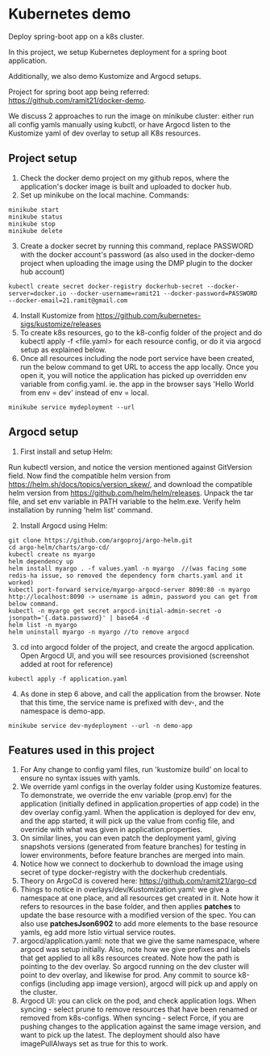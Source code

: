 # Kubernetes demo
Deploy spring-boot app on a k8s cluster.

In this project, we setup Kubernetes deployment for a spring boot application. 

Additionally, we also demo Kustomize and Argocd setups.

Project for spring boot app being referred: https://github.com/ramit21/docker-demo.

We discuss 2 approaches to run the image on minikube cluster: either run all config yamls manually using kubctl,
or have Argocd listen to the Kustomize yaml of dev overlay to setup all K8s resources.

## Project setup
1. Check the docker demo project on my github repos, where the application's docker image is built and uploaded to docker hub.
2. Set up minikube on the local machine. Commands:
```
minikube start
minikube status
minikube stop
minikube delete
```
3. Create a docker secret by running this command, replace PASSWORD with the docker account's password (as also used in the docker-demo project when uploading the image using the DMP plugin to the docker hub account)
```
kubectl create secret docker-registry dockerhub-secret --docker-server=docker.io --docker-username=ramit21 --docker-password=PASSWORD --docker-email=21.ramit@gmail.com
```
4. Install Kustomize from https://github.com/kubernetes-sigs/kustomize/releases
5. To create k8s resources, go to the k8-config folder of the project and do kubectl apply -f <file.yaml> for each resource config, or do it via argocd setup as explained below.
6. Once all resources including the node port service have been created, run the below command to get URL to access the app locally. Once you open it, you will notice the application has picked up overridden env variable from config.yaml.
ie. the app in the browser says 'Hello World from env = dev' instead of env = local.
```
minikube service mydeployment --url
```

## Argocd setup
1. First install and setup Helm:

Run kubectl version, and notice the version mentioned against GitVersion field. Now find the compatible helm version from 
https://helm.sh/docs/topics/version_skew/, and download the compatible helm version from https://github.com/helm/helm/releases.
Unpack the tar file, and set env variable in PATH variable to the helm.exe. Verify helm installation by running 'helm list' command.

2. Install Argocd using Helm:

```
git clone https://github.com/argoproj/argo-helm.git
cd argo-helm/charts/argo-cd/
kubectl create ns myargo
helm dependency up
helm install myargo . -f values.yaml -n myargo  //(was facing some redis-ha issue, so removed the dependency form charts.yaml and it worked)
kubectl port-forward service/myargo-argocd-server 8090:80 -n myargo
http://localhost:8090 -> username is admin, password you can get from below command.
kubectl -n myargo get secret argocd-initial-admin-secret -o jsonpath='{.data.password}' | base64 -d
helm list -n myargo
helm uninstall myargo -n myargo //to remove argocd
```

3. cd into argocd folder of the project, and create the argocd application. Open Argocd UI, and you will see resources provisioned (screenshot added at root for reference)
```
kubectl apply -f application.yaml
```

4. As done in step 6 above, and call the application from the browser. Note that this time, the service name is prefixed with dev-, and the namespace is demo-app.
```
minikube service dev-mydeployment --url -n demo-app
```

## Features used in this project
1. For Any change to config yaml files, run 'kustomize build' on local to ensure no syntax issues with yamls.
2. We override yaml configs in the overlay folder using Kustomize features. 
 To demonstrate, we override the env variable (prop.env) for the application (initially defined in application.properties of app code) in the dev overlay config.yaml. When the application is deployed for dev env, and the app started, it will pick up the value from config file, and override with what was given in application.properties.
3. On similar lines, you can even patch the deployment yaml, giving snapshots versions (generated from feature branches) for testing in lower environments, before feature branches are merged into main.
4. Notice how we connect to dockerhub to download the image using secret of type docker-registry with the dockerhub credentials. 
5. Theory on ArgoCd is covered here: https://github.com/ramit21/argo-cd
6. Things to notice in overlays/dev/Kustomization.yaml: we give a namespace at one place, and all resources get created in it. 
   Note how it refers to resources in the base folder, and then applies **patches** to update the base resource with a modified version of the spec.
   You can also use **patchesJson6902** to add more elements to the base resource yamls, eg add more Istio virtual service routes.
7. argocd/application.yaml: note that we give the same namespace, where argocd was setup initially. 
	Also, note how we give prefixes and labels that get applied to all k8s resources created.
	Note how the path is pointing to the dev overlay. So argocd running on the dev cluster will point to dev overlay, and likewise for prod.
	Any commit to source k8-configs (including app image version), argocd will pick up and apply on the cluster.
8. Argocd UI: you can click on the pod, and check application logs.
   When syncing - select prune to remove resources that have been renamed or removed from k8s-configs.
   When syncing - select Force, if you are pushing changes to the application against the same image version, and want to pick up the latest. The deployment should also have imagePullAlways set as true for this to work.   


